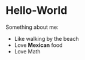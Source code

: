 # Hello-World
Something about me:

- Like walking by the beach
- Love **Mexican** food
- Love Math


